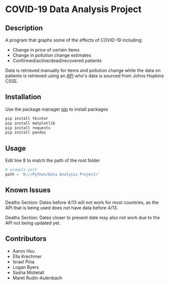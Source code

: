 # COVID-19 Data Analysis Project

## Description
A program that graphs some of the effects of COVID-19 including:

* Change in price of certain items
* Change in pollution change estimates
* Confirmed/active/dead/recovered patients

Data is retrieved manually for items and pollution change while the data on patients is retrieved using an [API](https://covid19api.com/#details) who's data is sourced from Johns Hopkins CSSE.

## Installation
Use the package manager [pip](https://pip.pypa.io/en/stable/) to install packages

```bash
pip install tkinter
pip install matplotlib
pip install requests
pip install pandas
```

## Usage
Edit line 8 to match the path of the root folder
```python
# example path
path = 'D://Python/Data Analysis Project/'
```

## Known Issues

Deaths Section: Dates before 4/13 will not work for most countries, as the API that is being used does not have data before 4/13.

Deaths Section: Dates closer to present date may also not work due to the API not being updated yet.

## Contributors
* Aaron Hsu
* Ella Krechmer
* Israel Pina
* Logan Byers
* Sasha Motielall
* Maret Rudin-Aulenbach
